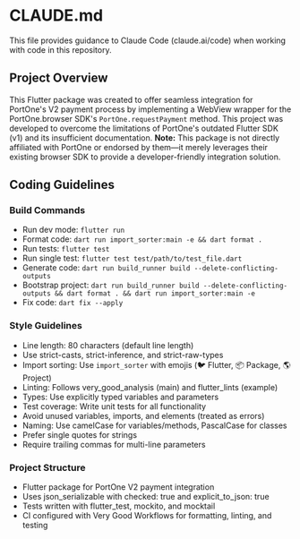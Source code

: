 # CLAUDE.md

This file provides guidance to Claude Code (claude.ai/code) when working with code in this repository.

## Project Overview

This Flutter package was created to offer seamless integration for PortOne's V2 payment process by implementing a WebView wrapper for the PortOne.browser SDK's `PortOne.requestPayment` method. This project was developed to overcome the limitations of PortOne's outdated Flutter SDK (v1) and its insufficient documentation. **Note:** This package is not directly affiliated with PortOne or endorsed by them—it merely leverages their existing browser SDK to provide a developer-friendly integration solution.

## Coding Guidelines

### Build Commands

- Run dev mode: `flutter run`
- Format code: `dart run import_sorter:main -e && dart format .`
- Run tests: `flutter test`
- Run single test: `flutter test test/path/to/test_file.dart`
- Generate code: `dart run build_runner build --delete-conflicting-outputs`
- Bootstrap project: `dart run build_runner build --delete-conflicting-outputs && dart format . && dart run import_sorter:main -e`
- Fix code: `dart fix --apply`

### Style Guidelines

- Line length: 80 characters (default line length)
- Use strict-casts, strict-inference, and strict-raw-types
- Import sorting: Use `import_sorter` with emojis (🐦 Flutter, 📦 Package, 🌎 Project)
- Linting: Follows very_good_analysis (main) and flutter_lints (example)
- Types: Use explicitly typed variables and parameters
- Test coverage: Write unit tests for all functionality
- Avoid unused variables, imports, and elements (treated as errors)
- Naming: Use camelCase for variables/methods, PascalCase for classes
- Prefer single quotes for strings
- Require trailing commas for multi-line parameters

### Project Structure

- Flutter package for PortOne V2 payment integration
- Uses json_serializable with checked: true and explicit_to_json: true
- Tests written with flutter_test, mockito, and mocktail
- CI configured with Very Good Workflows for formatting, linting, and testing
